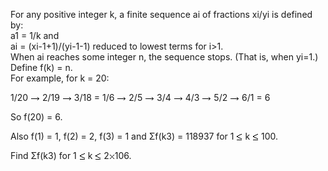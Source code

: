   <p>For any positive integer k, a finite sequence ai of fractions xi/yi is defined by:<br />  a1 = 1/k and<br />  ai = (xi-1+1)/(yi-1-1) reduced to lowest terms for i>1.<br />  When ai reaches some integer n, the sequence stops. (That is, when yi=1.)<br />  Define f(k) = n. <br />  For example, for k = 20:  </p>    <p>  1/20 <img src='images/symbol_maps.gif' width='15' height='7' alt='&rarr;' border='0' style='vertical-align:middle;' /> 2/19 <img src='images/symbol_maps.gif' width='15' height='7' alt='&rarr;' border='0' style='vertical-align:middle;' /> 3/18 = 1/6 <img src='images/symbol_maps.gif' width='15' height='7' alt='&rarr;' border='0' style='vertical-align:middle;' /> 2/5 <img src='images/symbol_maps.gif' width='15' height='7' alt='&rarr;' border='0' style='vertical-align:middle;' /> 3/4 <img src='images/symbol_maps.gif' width='15' height='7' alt='&rarr;' border='0' style='vertical-align:middle;' /> 4/3 <img src='images/symbol_maps.gif' width='15' height='7' alt='&rarr;' border='0' style='vertical-align:middle;' /> 5/2 <img src='images/symbol_maps.gif' width='15' height='7' alt='&rarr;' border='0' style='vertical-align:middle;' /> 6/1 = 6  </p>    <p>  So f(20) = 6.  </p>    <p>  Also f(1) = 1, f(2) = 2, f(3) = 1 and &Sigma;f(k3) = 118937 for 1 <img src='images/symbol_le.gif' width='10' height='12' alt='&le;' border='0' style='vertical-align:middle;' /> k <img src='images/symbol_le.gif' width='10' height='12' alt='&le;' border='0' style='vertical-align:middle;' /> 100.  </p>    <p>  Find &Sigma;f(k3) for 1 <img src='images/symbol_le.gif' width='10' height='12' alt='&le;' border='0' style='vertical-align:middle;' /> k <img src='images/symbol_le.gif' width='10' height='12' alt='&le;' border='0' style='vertical-align:middle;' /> 2<img src='images/symbol_times.gif' width='9' height='9' alt='&times;' border='0' style='vertical-align:middle;' />106.  </p>  